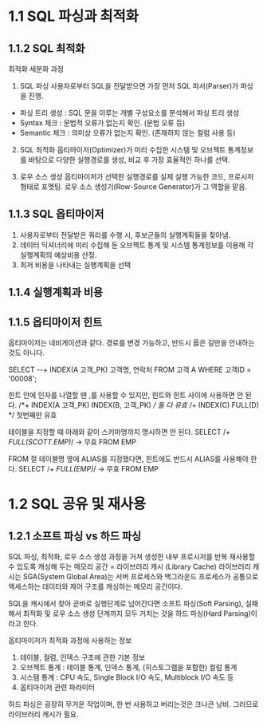 # 1.1 SQL 파싱과 최적화
## 1.1.2 SQL 최적화
최적화 세분화 과정
1. SQL 파싱
사용자로부터 SQL을 전달받으면 가장 먼저 SQL 파서(Parser)가 파싱을 진행.
- 파싱 트리 생성 : SQL 문을 이루는 개별 구성요소를 분석해서 파싱 트리 생성
- Syntax 체크 : 문법적 오류가 없는지 확인. (문법 오류 등)
- Semantic 체크 : 의미상 오류가 없는지 확인. (존재하지 않는 컬럼 사용 등)

2. SQL 최적화
옵티마이저(Optimizer)가 미리 수집한 시스템 및 오브젝트 통계정보를 바탕으로 다양한 실행경로를 생성, 비교 후 가장 효율적인 하나를 선택.

3. 로우 소스 생성
옵티마이저가 선택한 실행경로를 실제 실행 가능한 코드, 프로시저 형태로 포멧팅. 로우 소스 생성기(Row-Source Generator)가 그 역할을 맡음.

## 1.1.3 SQL 옵티마이저
1. 사용자로부터 전달받은 쿼리를 수행 시, 후보군들의 실행계획들을 찾아냄.
2. 데이터 딕셔너리에 미리 수집해 둔 오브젝트 통계 및 시스템 통계정보를 이용해 각 실행계획의 예상비용 산정.
3. 최저 비용을 나타내는 실행계획을 선택

## 1.1.4 실행계획과 비용
## 1.1.5 옵티마이저 힌트
옵티마이저는 네비게이션과 같다. 경로를 변경 가능하고, 반드시 옳은 길만을 안내하는 것도 아니다.

SELECT --+ INDEX(A 고객_PK)
고객명, 연락처
FROM 고객 A
WHERE 고객ID = '00008';

힌트 안에 인자를 나열할 땐 ,를 사용할 수 있지만, 힌트와 힌트 사이에 사용하면 안 된다.
/*+ INDEX(A 고객_PK) INDEX(B, 고객_PK) */ 둘 다 유효
/*+ INDEX(C) FULL(D) */ 첫번째만 유효

테이블을 지정할 때 아래와 같이 스키마명까지 명시하면 안 된다.
SELECT /*+ FULL(SCOTT.EMP)*/ -> 무효
FROM EMP

FROM 절 테이블명 옆에 ALIAS를 지정했다면, 힌트에도 반드시 ALIAS를 사용해야 한다.
SELECT /*+ FULL(EMP)*/ -> 무효
FROM EMP

# 1.2 SQL 공유 및 재사용
## 1.2.1 소프트 파싱 vs 하드 파싱
SQL 파싱, 최적화, 로우 소스 생성 과정을 거쳐 생성한 내부 프로시저를 반복 재사용할 수 있도록 캐싱해 두는 메모리 공간 = 라이브러리 캐시 (Library Cache)
라이브러리 캐시는 SGA(System Global Area)는 서버 프로세스와 백그라운드 프로세스가 공통으로 액세스하는 데이터와 제어 구조를 캐싱하는 메모리 공간이다.

SQL을 캐시에서 찾아 곧바로 실행단계로 넘어간다면 소프트 파싱(Soft Parsing), 실패해서 최적화 및 로우 소스 생성 단계까지 모두 거치는 것을 하드 파싱(Hard Parsing)이라고 한다.

옵티마이저가 최적화 과정에 사용하는 정보 
1. 테이블, 컬럼, 인덱스 구조에 관한 기본 정보
2. 오브젝트 통계 : 테이블 통계, 인덱스 통계, (히스토그램을 포함한) 컬럼 통계
3. 시스템 통계 : CPU 속도, Single Block I/O 속도, Multiblock I/O 속도 등
4. 옵티마이저 관련 파라미터

하드 파싱은 굉장히 무거운 작업이며, 한 번 사용하고 버리는것은 크나큰 낭비. 그러므로 라이브러리 캐시가 필요.
